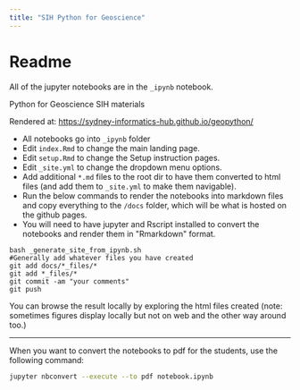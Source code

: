 ```yaml
---
title: "SIH Python for Geoscience"
---
```

# Readme

All of the jupyter notebooks are in the `_ipynb` notebook.

Python for Geoscience SIH materials

Rendered at: https://sydney-informatics-hub.github.io/geopython/

- All notebooks go into `_ipynb` folder
- Edit `index.Rmd` to change the main landing page.
- Edit `setup.Rmd` to change the Setup instruction pages.
- Edit `_site.yml` to change the dropdown menu options.
- Add additional `*.md` files to the root dir to have them converted to html files (and add them to `_site.yml` to make them navigable).
- Run the below commands to render the notebooks into markdown files and copy everything to the `/docs` folder, which will be what is hosted on the github pages.
- You will need to have jupyter and Rscript installed to convert the notebooks and render them in "Rmarkdown" format.

```
bash _generate_site_from_ipynb.sh
#Generally add whatever files you have created
git add docs/*_files/*
git add *_files/*
git commit -am "your comments"
git push
```
You can browse the result locally by exploring the html files created (note: sometimes figures display locally but not on web and the other way around too.)

***

When you want to convert the notebooks to pdf for the students, use the following command:

```sh
jupyter nbconvert --execute --to pdf notebook.ipynb
```
